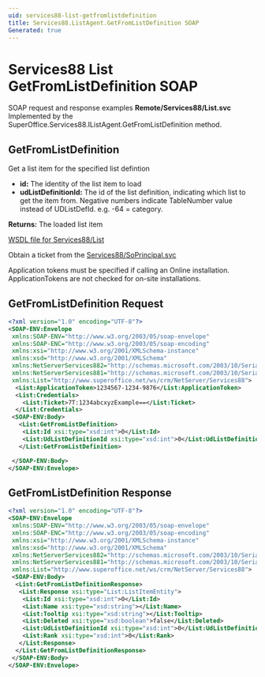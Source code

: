 ```yaml
---
uid: services88-list-getfromlistdefinition
title: Services88.ListAgent.GetFromListDefinition SOAP
Generated: true
---
```


# Services88 List GetFromListDefinition SOAP

SOAP request and response examples **Remote/Services88/List.svc**
Implemented by the <see cref="M:SuperOffice.Services88.IListAgent.GetFromListDefinition">SuperOffice.Services88.IListAgent.GetFromListDefinition</see> method.

## GetFromListDefinition

Get a list item for the specified list defintion

* **id:** The identity of the list item to load
* **udListDefinitionId:** The id of the list definition, indicating which list to get the item from. Negative numbers indicate TableNumber value instead of UDListDefId. e.g. -64 = category.

**Returns:** The loaded list item


[WSDL file for Services88/List](../Services88-List.md)

Obtain a ticket from the [Services88/SoPrincipal.svc](../SoPrincipal/SoPrincipal.md)

Application tokens must be specified if calling an Online installation. ApplicationTokens are not checked for on-site installations.

## GetFromListDefinition Request

```xml
<?xml version="1.0" encoding="UTF-8"?>
<SOAP-ENV:Envelope
 xmlns:SOAP-ENV="http://www.w3.org/2003/05/soap-envelope"
 xmlns:SOAP-ENC="http://www.w3.org/2003/05/soap-encoding"
 xmlns:xsi="http://www.w3.org/2001/XMLSchema-instance"
 xmlns:xsd="http://www.w3.org/2001/XMLSchema"
 xmlns:NetServerServices882="http://schemas.microsoft.com/2003/10/Serialization/Arrays"
 xmlns:NetServerServices881="http://schemas.microsoft.com/2003/10/Serialization/"
 xmlns:List="http://www.superoffice.net/ws/crm/NetServer/Services88">
  <List:ApplicationToken>1234567-1234-9876</List:ApplicationToken>
  <List:Credentials>
    <List:Ticket>7T:1234abcxyzExample==</List:Ticket>
  </List:Credentials>
 <SOAP-ENV:Body>
   <List:GetFromListDefinition>
    <List:Id xsi:type="xsd:int">0</List:Id>
    <List:UdListDefinitionId xsi:type="xsd:int">0</List:UdListDefinitionId>
   </List:GetFromListDefinition>

 </SOAP-ENV:Body>
</SOAP-ENV:Envelope>

```


## GetFromListDefinition Response

```xml
<?xml version="1.0" encoding="UTF-8"?>
<SOAP-ENV:Envelope
 xmlns:SOAP-ENV="http://www.w3.org/2003/05/soap-envelope"
 xmlns:SOAP-ENC="http://www.w3.org/2003/05/soap-encoding"
 xmlns:xsi="http://www.w3.org/2001/XMLSchema-instance"
 xmlns:xsd="http://www.w3.org/2001/XMLSchema"
 xmlns:NetServerServices882="http://schemas.microsoft.com/2003/10/Serialization/Arrays"
 xmlns:NetServerServices881="http://schemas.microsoft.com/2003/10/Serialization/"
 xmlns:List="http://www.superoffice.net/ws/crm/NetServer/Services88">
 <SOAP-ENV:Body>
  <List:GetFromListDefinitionResponse>
   <List:Response xsi:type="List:ListItemEntity">
    <List:Id xsi:type="xsd:int">0</List:Id>
    <List:Name xsi:type="xsd:string"></List:Name>
    <List:Tooltip xsi:type="xsd:string"></List:Tooltip>
    <List:Deleted xsi:type="xsd:boolean">false</List:Deleted>
    <List:UdListDefinitionId xsi:type="xsd:int">0</List:UdListDefinitionId>
    <List:Rank xsi:type="xsd:int">0</List:Rank>
   </List:Response>
  </List:GetFromListDefinitionResponse>
 </SOAP-ENV:Body>
</SOAP-ENV:Envelope>

```

